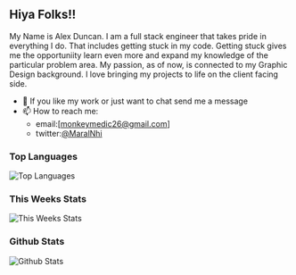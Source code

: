 <h2>Hiya Folks!!</h2>

<p>My Name is Alex Duncan. I am a full stack engineer that takes pride in everything I do.  That includes getting stuck in my code.  Getting stuck gives me the opportuniity learn even more and expand my knowledge of the particular problem area. My passion, as of now, is connected to my Graphic Design background.  I love bringing my projects to life on the client facing side. </p>

- 💬 If you like my work or just want to chat send me a message
- 📫 How to reach me:
    - email:[monkeymedic26@gmail.com]
    - twitter:[@MaralNhi](https://twitter.com/MaralNhi)
<!-- - 📝 [Resume](https://drive.google.com/file/d/186ledj5PMY2damRWGpOrxYQZ2xSKjKD_/view) -->

<h3>Top Languages</h3>
<p><img src="https://github-readme-stats.vercel.app/api/top-langs/?username=monkeymedic26&layout=compact" alt="Top Languages" /></p>

<h3>This Weeks Stats</h3>
<p><img src="https://github-readme-stats.vercel.app/api/wakatime?username=monkeymedic26&layout=compact" alt="This Weeks Stats" /></p>

<h3>Github Stats</h3>
<p><img src="https://github-readme-stats.vercel.app/api?username=monkeymedic26" alt="Github Stats" /></p>
